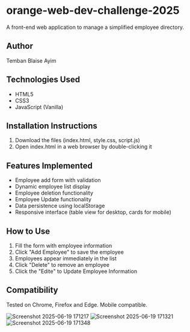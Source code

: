 # orange-web-dev-challenge-2025
A front-end web application to manage a simplified employee directory.

## Author
Temban Blaise Ayim

## Technologies Used
- HTML5
- CSS3
- JavaScript (Vanilla)

## Installation Instructions
1. Download the files (index.html, style.css, script.js)
2. Open index.html in a web browser by double-clicking it

## Features Implemented
- Employee add form with validation
- Dynamic employee list display
- Employee deletion functionality
- Employee Update functionality
- Data persistence using localStorage
- Responsive interface (table view for desktop, cards for mobile)

## How to Use
1. Fill the form with employee information
2. Click "Add Employee" to save the employee
3. Employees appear immediately in the list
4. Click "Delete" to remove an employee
5. Click the "Edite" to Update Employee Information 

## Compatibility
Tested on Chrome, Firefox and Edge. Mobile compatible.

![Screenshot 2025-06-19 171217](https://github.com/user-attachments/assets/8c7e50b0-c8f3-4da4-89c4-bbe02a3320d1)
![Screenshot 2025-06-19 171321](https://github.com/user-attachments/assets/668bf9db-af2d-46d8-ac68-8a242b45087e)
![Screenshot 2025-06-19 171348](https://github.com/user-attachments/assets/29dd5f8c-e3fa-4bd4-b5b2-676768a56d6a)




